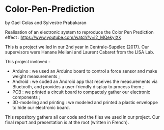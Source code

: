 # Color-Pen-Prediction
by Gael Colas and Sylvestre Prabakaran

 Realisation of an electronic system to reproduce the Color Pen Prediction effect : https://www.youtube.com/watch?v=i2_MQekyIXk
 
 This is a project we led in our 2nd year in Centrale-Supélec (2017). 
 Our supervisors were Hanane Meliani and Laurent Cabaret from the LISA Lab.
 
 This project invloved :
  - Arduino : we used an Arduino board to control a force sensor and make weight measurements ;
  - Android : we coded an Android app that receives the measurements via Bluetooth, and provides a user-friendly display to process them ;
  - PCB : we printed a circuit board to compactely gather our electronic components ;
  - 3D-modeling and printing : we modeled and printed a plastic enveloppe to hide our electronic board.

This repository gathers all our code and the files we used in our project. Our final report and presentation is at the root (written in French).
